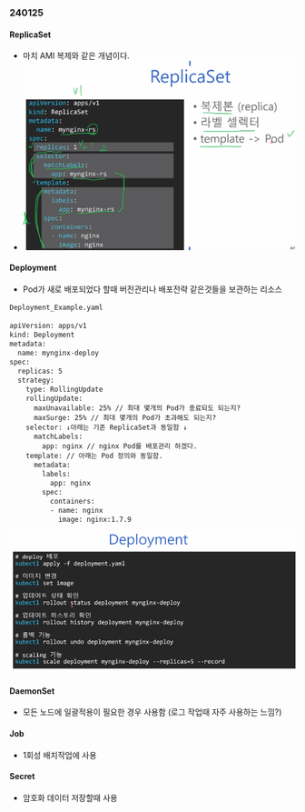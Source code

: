 ### 240125

#### ReplicaSet

 - 마치 AMI 복제와 같은 개념이다.
 - ![Alt Text](./img/240125_1.png)

#### Deployment

 - Pod가 새로 배포되었다 할때 버전관리나 배포전략 같은것들을 보관하는 리소스

```
Deployment_Example.yaml

apiVersion: apps/v1
kind: Deployment
metadata:
  name: mynginx-deploy
spec:
  replicas: 5
  strategy:
    type: RollingUpdate
    rollingUpdate:
      maxUnavailable: 25% // 최대 몇개의 Pod가 종료되도 되는지?
      maxSurge: 25% // 최대 몇개의 Pod가 초과해도 되는지?
    selector: ↓아래는 기존 ReplicaSet과 동일함 ↓
      matchLabels:
        app: nginx // nginx Pod를 배포관리 하겠다.
    template: // 아래는 Pod 정의와 동일함. 
      metadata:
        labels:
          app: nginx
        spec:
          containers:
          - name: nginx
            image: nginx:1.7.9
```

![Alt Text](./img/240125_2.png)

#### DaemonSet

 - 모든 노드에 일괄적용이 필요한 경우 사용함 (로그 작업때 자주 사용하는 느낌?)

#### Job

 - 1회성 배치작업에 사용

#### Secret

 - 암호화 데이터 저장할때 사용
 

